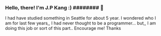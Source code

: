 ### Hello, there! I'm J.P Kang  :) ######## 👋
I had have studied something in Seattle for about 5 year.
I wondered who I am for last few years,,
I had never thought to be a programmer... but,, I am doing this job or sort of this part..
Encourage me! Thanks

<!--
**Money1Kang/Money1Kang** is a ✨ _special_ ✨ repository because its `README.md` (this file) appears on your GitHub profile.

Here are some ideas to get you started:
## My otherthing
<a href="https://www.instagram.com/jp_kang0425/" target="_blank"><img src="https://img.shields.io/badge/-Instagram-%23E4405F?style=for-the-badge&logo=instagram&logoColor=white" target="_blank"></a>
<a href="www.jpk0425.tistory.com/" target="_blank">T-story  : www.jpk0425.tistory.com/</a>
<a href="http://velog.io/@fingercompliment" target="_blank">Velog :  http://velog.io/@fingercompliment</a>

## TechStack 

<div style="display: inline_block"><br>
  <img align="center" alt="JPKang-Js" height="30px" width="40px" src="https://raw.githubusercontent.com/devicons/devicon/master/icons/javascript/javascript-plain.svg">
  <img align="center" alt="JPKang-React" height="30px" width="40px" src="https://raw.githubusercontent.com/devicons/devicon/master/icons/react/react-original.svg">
  <img align="center" alt="JPKang-HTML" height="30px" width="40px" src="https://raw.githubusercontent.com/devicons/devicon/master/icons/html5/html5-original.svg">
  <img align="center" alt="JPKang-CSS" height="30px" width="40px" src="https://raw.githubusercontent.com/devicons/devicon/master/icons/css3/css3-original.svg">
  <img align="center" alt="JPKang-Node" height="30px" width="40px" src="https://raw.githubusercontent.com/devicons/devicon/master/icons/nodejs/nodejs-original.svg">
  </div>
